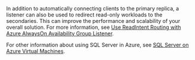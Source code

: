 In addition to automatically connecting clients to the primary replica, a listener can also be used to redirect read-only workloads to the secondaries. This can improve the performance and scalability of your overall solution. For more information, see 
[Use ReadIntent Routing with Azure AlwaysOn Availability Group Listener](http://go.microsoft.com/fwlink/?LinkId=522515).

For other information about using SQL Server in Azure, see [SQL Server on Azure Virtual Machines](../articles/virtual-machines/virtual-machines-sql-server-infrastructure-services.md).
